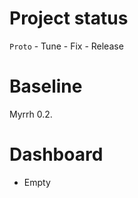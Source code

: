 Project status
==============

`Proto` - Tune - Fix - Release

Baseline
========
Myrrh 0.2.

Dashboard
=========

* Empty